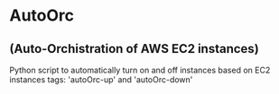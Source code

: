 # AutoOrc
## (Auto-Orchistration of AWS EC2 instances)
Python script to automatically turn on and off instances based on EC2 instances tags: 'autoOrc-up' and 'autoOrc-down'

